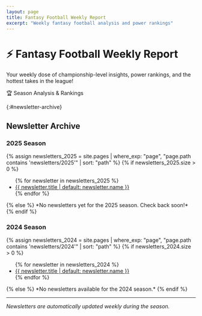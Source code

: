 ```yaml
---
layout: page
title: Fantasy Football Weekly Report
excerpt: "Weekly fantasy football analysis and power rankings"
---
```


<div class="hero-section">
  <h1 class="hero-title">⚡ Fantasy Football Weekly Report</h1>
  <p class="hero-subtitle">Your weekly dose of championship-level insights, power rankings, and the hottest takes in the league!</p>
  <div class="hero-badge">🏆 Season Analysis & Rankings</div>
</div>

{:#newsletter-archive}
## Newsletter Archive

### 2025 Season
{% assign newsletters_2025 = site.pages | where_exp: "page", "page.path contains 'newsletters/2025'" | sort: "path" %}
{% if newsletters_2025.size > 0 %}
<ul class="newsletter-list">
  {% for newsletter in newsletters_2025 %}
  <li>
    <a href="{{ newsletter.url | relative_url }}">
      {{ newsletter.title | default: newsletter.name }}
    </a>
  </li>
  {% endfor %}
</ul>
{% else %}
*No newsletters yet for the 2025 season. Check back soon!*
{% endif %}

### 2024 Season  
{% assign newsletters_2024 = site.pages | where_exp: "page", "page.path contains 'newsletters/2024'" | sort: "path" %}
{% if newsletters_2024.size > 0 %}
<ul class="newsletter-list">
  {% for newsletter in newsletters_2024 %}
  <li>
    <a href="{{ newsletter.url | relative_url }}">
      {{ newsletter.title | default: newsletter.name }}
    </a>
  </li>
  {% endfor %}
</ul>
{% else %}
*No newsletters available for the 2024 season.*
{% endif %}

---

*Newsletters are automatically updated weekly during the season.*